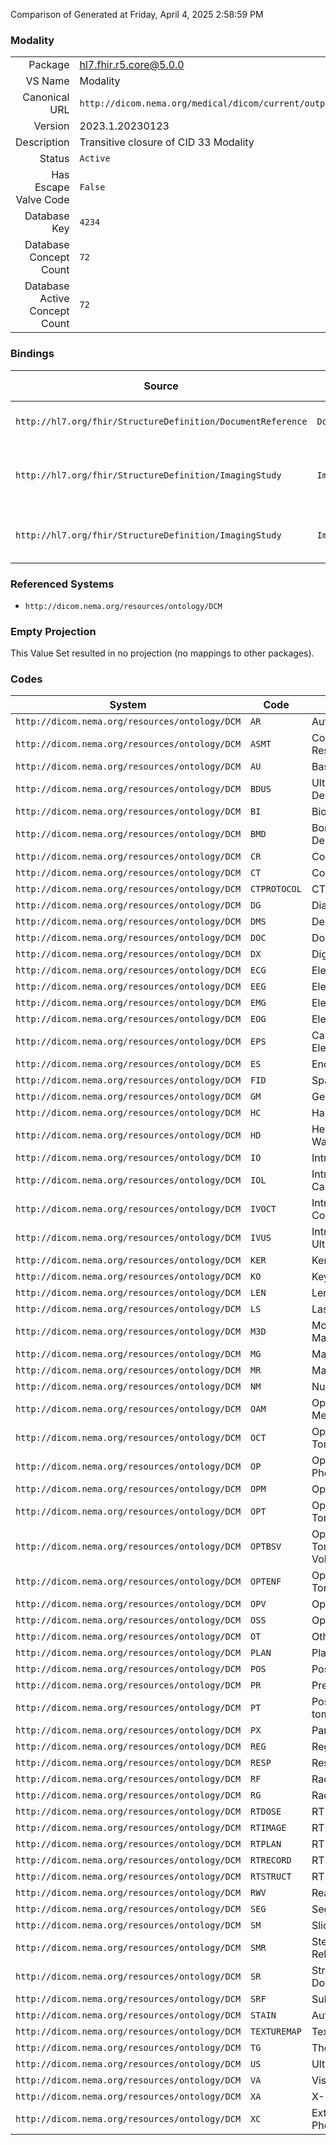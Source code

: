 Comparison of 
Generated at Friday, April 4, 2025 2:58:59 PM

### Modality

|      |     |
| ---: | --- |
| Package | hl7.fhir.r5.core@5.0.0 |
| VS Name | Modality |
| Canonical URL | `http://dicom.nema.org/medical/dicom/current/output/chtml/part16/sect_CID_33.html` |
| Version | 2023.1.20230123 |
| Description | Transitive closure of CID 33 Modality |
| Status | `Active` |
| Has Escape Valve Code | `False` |
| Database Key | `4234` |
| Database Concept Count | `72` |
| Database Active Concept Count | `72` |
### Bindings

| Source | Element | Binding | Strength | Element Short |
| ------ | ------- | ------- | -------- | ------------- |
| `http://hl7.org/fhir/StructureDefinition/DocumentReference` | `DocumentReference.modality` | `http://dicom.nema.org/medical/dicom/current/output/chtml/part16/sect_CID_33.html` | `Extensible` | Imaging modality used |
| `http://hl7.org/fhir/StructureDefinition/ImagingStudy` | `ImagingStudy.modality` | `http://dicom.nema.org/medical/dicom/current/output/chtml/part16/sect_CID_33.html` | `Extensible` | All of the distinct values for series' modalities |
| `http://hl7.org/fhir/StructureDefinition/ImagingStudy` | `ImagingStudy.series.modality` | `http://dicom.nema.org/medical/dicom/current/output/chtml/part16/sect_CID_33.html` | `Extensible` | The modality used for this series |

### Referenced Systems

* `http://dicom.nema.org/resources/ontology/DCM`
### Empty Projection

This Value Set resulted in no projection (no mappings to other packages).

### Codes

| System | Code | Display |
| ------ | ---- | ------- |
| `http://dicom.nema.org/resources/ontology/DCM` | `AR` | Autorefraction |
| `http://dicom.nema.org/resources/ontology/DCM` | `ASMT` | Content Assessment Result |
| `http://dicom.nema.org/resources/ontology/DCM` | `AU` | Basic Voice Audio |
| `http://dicom.nema.org/resources/ontology/DCM` | `BDUS` | Ultrasound Bone Densitometry |
| `http://dicom.nema.org/resources/ontology/DCM` | `BI` | Biomagnetic Imaging |
| `http://dicom.nema.org/resources/ontology/DCM` | `BMD` | Bone Mineral Densitometry |
| `http://dicom.nema.org/resources/ontology/DCM` | `CR` | Computed Radiography |
| `http://dicom.nema.org/resources/ontology/DCM` | `CT` | Computed Tomography |
| `http://dicom.nema.org/resources/ontology/DCM` | `CTPROTOCOL` | CT Protocol |
| `http://dicom.nema.org/resources/ontology/DCM` | `DG` | Diaphanography |
| `http://dicom.nema.org/resources/ontology/DCM` | `DMS` | Dermoscopy |
| `http://dicom.nema.org/resources/ontology/DCM` | `DOC` | Document |
| `http://dicom.nema.org/resources/ontology/DCM` | `DX` | Digital Radiography |
| `http://dicom.nema.org/resources/ontology/DCM` | `ECG` | Electrocardiography |
| `http://dicom.nema.org/resources/ontology/DCM` | `EEG` | Electroencephalography |
| `http://dicom.nema.org/resources/ontology/DCM` | `EMG` | Electromyography |
| `http://dicom.nema.org/resources/ontology/DCM` | `EOG` | Electrooculography |
| `http://dicom.nema.org/resources/ontology/DCM` | `EPS` | Cardiac Electrophysiology |
| `http://dicom.nema.org/resources/ontology/DCM` | `ES` | Endoscopy |
| `http://dicom.nema.org/resources/ontology/DCM` | `FID` | Spatial Fiducials |
| `http://dicom.nema.org/resources/ontology/DCM` | `GM` | General Microscopy |
| `http://dicom.nema.org/resources/ontology/DCM` | `HC` | Hard Copy |
| `http://dicom.nema.org/resources/ontology/DCM` | `HD` | Hemodynamic Waveform |
| `http://dicom.nema.org/resources/ontology/DCM` | `IO` | Intra-oral Radiography |
| `http://dicom.nema.org/resources/ontology/DCM` | `IOL` | Intraocular Lens Calculation |
| `http://dicom.nema.org/resources/ontology/DCM` | `IVOCT` | Intravascular Optical Coherence Tomography |
| `http://dicom.nema.org/resources/ontology/DCM` | `IVUS` | Intravascular Ultrasound |
| `http://dicom.nema.org/resources/ontology/DCM` | `KER` | Keratometry |
| `http://dicom.nema.org/resources/ontology/DCM` | `KO` | Key Object Selection |
| `http://dicom.nema.org/resources/ontology/DCM` | `LEN` | Lensometry |
| `http://dicom.nema.org/resources/ontology/DCM` | `LS` | Laser Scan |
| `http://dicom.nema.org/resources/ontology/DCM` | `M3D` | Model for 3D Manufacturing |
| `http://dicom.nema.org/resources/ontology/DCM` | `MG` | Mammography |
| `http://dicom.nema.org/resources/ontology/DCM` | `MR` | Magnetic Resonance |
| `http://dicom.nema.org/resources/ontology/DCM` | `NM` | Nuclear Medicine |
| `http://dicom.nema.org/resources/ontology/DCM` | `OAM` | Ophthalmic Axial Measurements |
| `http://dicom.nema.org/resources/ontology/DCM` | `OCT` | Optical Coherence Tomography |
| `http://dicom.nema.org/resources/ontology/DCM` | `OP` | Ophthalmic Photography |
| `http://dicom.nema.org/resources/ontology/DCM` | `OPM` | Ophthalmic Mapping |
| `http://dicom.nema.org/resources/ontology/DCM` | `OPT` | Ophthalmic Tomography |
| `http://dicom.nema.org/resources/ontology/DCM` | `OPTBSV` | Ophthalmic Tomography B-scan Volume Analysis |
| `http://dicom.nema.org/resources/ontology/DCM` | `OPTENF` | Ophthalmic Tomography En Face |
| `http://dicom.nema.org/resources/ontology/DCM` | `OPV` | Ophthalmic Visual Field |
| `http://dicom.nema.org/resources/ontology/DCM` | `OSS` | Optical Surface Scanner |
| `http://dicom.nema.org/resources/ontology/DCM` | `OT` | Other |
| `http://dicom.nema.org/resources/ontology/DCM` | `PLAN` | Plan |
| `http://dicom.nema.org/resources/ontology/DCM` | `POS` | Position Sensor |
| `http://dicom.nema.org/resources/ontology/DCM` | `PR` | Presentation State |
| `http://dicom.nema.org/resources/ontology/DCM` | `PT` | Positron emission tomography |
| `http://dicom.nema.org/resources/ontology/DCM` | `PX` | Panoramic X-Ray |
| `http://dicom.nema.org/resources/ontology/DCM` | `REG` | Registration |
| `http://dicom.nema.org/resources/ontology/DCM` | `RESP` | Respiratory Waveform |
| `http://dicom.nema.org/resources/ontology/DCM` | `RF` | Radiofluoroscopy |
| `http://dicom.nema.org/resources/ontology/DCM` | `RG` | Radiographic imaging |
| `http://dicom.nema.org/resources/ontology/DCM` | `RTDOSE` | RT Dose |
| `http://dicom.nema.org/resources/ontology/DCM` | `RTIMAGE` | RT Image |
| `http://dicom.nema.org/resources/ontology/DCM` | `RTPLAN` | RT Plan |
| `http://dicom.nema.org/resources/ontology/DCM` | `RTRECORD` | RT Treatment Record |
| `http://dicom.nema.org/resources/ontology/DCM` | `RTSTRUCT` | RT Structure Set |
| `http://dicom.nema.org/resources/ontology/DCM` | `RWV` | Real World Value Map |
| `http://dicom.nema.org/resources/ontology/DCM` | `SEG` | Segmentation |
| `http://dicom.nema.org/resources/ontology/DCM` | `SM` | Slide Microscopy |
| `http://dicom.nema.org/resources/ontology/DCM` | `SMR` | Stereometric Relationship |
| `http://dicom.nema.org/resources/ontology/DCM` | `SR` | Structured Report Document |
| `http://dicom.nema.org/resources/ontology/DCM` | `SRF` | Subjective Refraction |
| `http://dicom.nema.org/resources/ontology/DCM` | `STAIN` | Automated Slide Stainer |
| `http://dicom.nema.org/resources/ontology/DCM` | `TEXTUREMAP` | Texture Map |
| `http://dicom.nema.org/resources/ontology/DCM` | `TG` | Thermography |
| `http://dicom.nema.org/resources/ontology/DCM` | `US` | Ultrasound |
| `http://dicom.nema.org/resources/ontology/DCM` | `VA` | Visual Acuity |
| `http://dicom.nema.org/resources/ontology/DCM` | `XA` | X-Ray Angiography |
| `http://dicom.nema.org/resources/ontology/DCM` | `XC` | External-camera Photography |
